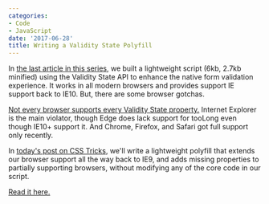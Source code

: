 ```yaml
---
categories:
- Code
- JavaScript
date: '2017-06-28'
title: Writing a Validity State Polyfill
---
```


In [the last article in this series](https://gomakethings.com/vanilla-javascript-form-validation-and-the-constraint-validation-api/), we built a lightweight script (6kb, 2.7kb minified) using the Validity State API to enhance the native form validation experience. It works in all modern browsers and provides support IE support back to IE10. But, there are some browser gotchas.

[Not every browser supports every Validity State property.](https://quirksmode.org/dom/forms/index.html#link2) Internet Explorer is the main violator, though Edge does lack support for tooLong even though IE10+ support it. And Chrome, Firefox, and Safari got full support only recently.

In [today's post on CSS Tricks](https://css-tricks.com/form-validation-part-3-validity-state-api-polyfill/), we'll write a lightweight polyfill that extends our browser support all the way back to IE9, and adds missing properties to partially supporting browsers, without modifying any of the core code in our script.

[Read it here.](https://css-tricks.com/form-validation-part-3-validity-state-api-polyfill/)